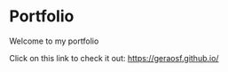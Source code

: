 # Portfolio
 
 Welcome to my portfolio
 
 Click on this link to check it out: https://geraosf.github.io/
